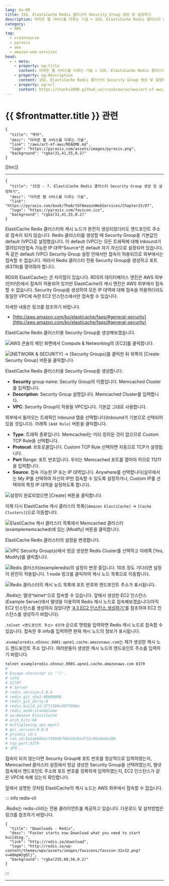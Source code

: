 ```yaml
---
lang: ko-KR
title: 15G. ElastiCache Redis 클러스터 Security Group 생성 및 설정하기
description: 아마존 웹 서비스를 다루는 기술 > 15G. ElastiCache Redis 클러스터 Security Group 생성 및 설정하기
category:
  - AWS
tag: 
  - crashcourse
  - pyrasis
  - aws 
  - amazon-web-services
head:
  - - meta:
    - property: og:title
      content: 아마존 웹 서비스를 다루는 기술 > 15G. ElastiCache Redis 클러스터 Security Group 생성 및 설정하기
    - property: og:description
      content: 15G. ElastiCache Redis 클러스터 Security Group 생성 및 설정하기
    - property: og:url
      content: https://chanhi2000.github.io/crashcourse/aws/art-of-aws/15G.html
---
```


# {{ $frontmatter.title }} 관련

```component VPCard
{
  "title": "목차",
  "desc": "아마존 웹 서비스를 다루는 기술",
  "link": "/aws/art-of-aws/README.md",
  "logo": "https://pyrasis.com/assets/images/pyrasis.png",
  "background": "rgba(31,41,55,0.2)"
}
```

[[toc]]

---

```component VPCard
{
  "title": "15장 - 7. ElastiCache Redis 클러스터 Security Group 생성 및 설정하기",
  "desc": "아마존 웹 서비스를 다루는 기술",
  "link": "https://pyrasis.com/book/TheArtOfAmazonWebServices/Chapter15/07",
  "logo": "https://pyrasis.com/favicon.ico",
  "background": "rgba(31,41,55,0.2)"
}
```

ElastiCache <FontIcon icon="iconfont icon-redis"/>Redis 클러스터와 캐시 노드가 완전히 생성되었더라도 엔드포인트 주소로 접속이 되지 않습니다. <FontIcon icon="iconfont icon-redis"/>Redis 클러스터를 생성할 때 Security Group을 기본값인 default (VPC)로 설정했습니다. 이 default (VPC)는 모든 트래픽에 대해 Inbound가 열려있지만접속 가능한 IP 대역^Source^은 default 자기 자신으로 설정되어 있습니다. 즉 같은 default (VPC) Security Group 설정 안에서만 접속이 허용되므로 외부에서는 접속할 수 없습니다. 따라서 <FontIcon icon="iconfont icon-redis"/>Redis 클러스터 전용 Security Group을 생성하고 포트(6379)를 열어줘야 합니다.

RDS와 ElastiCache는 큰 차이점이 있습니다. RDS의 데이터베이스 엔진은 AWS 외부(인터넷)에서 접속이 허용되어 있지만 ElastiCache의 캐시 엔진은 AWS 외부에서 접속할 수 없습니다. Security Group을 생성하여 모든 IP 대역에 대해 접속을 허용하더라도 동일한 VPC에 속한 EC2 인스턴스에서만 접속할 수 있습니다.

자세한 내용은 링크를 참조하기 바랍니다.

- [http://aws.amazon.com/ko/elasticache/faqs/#general-security](http://aws.amazon.com/ko/elasticache/faqs/#general-security) <!-- TODO: add VPCard  -->

ElastiCache <FontIcon icon="iconfont icon-redis"/>Redis 클러스터용 Security Group을 생성해보겠습니다.

![AWS 콘솔의 메인 화면에서 Compute & Networking의 <FontIcon icon="iconfont icon-select"/>`[EC2]`를 클릭합니다.](https://pyrasis.com/assets/images/TheArtOfAmazonWebServicesChapter15/37_.png)

![<FontIcon icon="iconfont icon-select"/>`[NETWORK & SECURITY]` → `[Security Groups]`를 클릭한 뒤 위쪽의 <FontIcon icon="iconfont icon-select"/>`[Create Security Group]` 버튼을 클릭합니다.](https://pyrasis.com/assets/images/TheArtOfAmazonWebServicesChapter15/38_.png)

ElastiCache <FontIcon icon="iconfont icon-redis"/>Redis 클러스터용 Security Group을 생성합니다.

- **Security** group name: Security Group의 이름입니다. Memcached Cluster를 입력합니다.
- **Description**: Security Group 설명입니다. Memcached Cluster를 입력합니다.
- **VPC**: Security Group이 적용될 VPC입니다. 기본값 그대로 사용합니다.

외부에서 들어오는 트래픽인 Inbound 탭을 선택합니다(Inbound가 기본으로 선택되어 있을 것입니다). 아래쪽 <FontIcon icon="iconfont icon-select"/>`[Add Rule]` 버튼을 클릭합니다.

- **Type**: 트래픽 종류입니다. Memcached는 미리 정의된 것이 없으므로 Custom TCP Rule을 선택합니다.
- **Protocol**: 프토로콜입니다. Custom TCP Rule 선택하면 자동으로 TCP가 설정됩니다.
- **Port** Range: 포트 번호입니다. 우리는 Memcached 포트를 열어야 하므로 11211을 입력합니다.
- **Source**: 접속 가능한 IP 또는 IP 대역입니다. Anywhere를 선택합니다(실무에서는 My IP를 선택하여 자신의 IP만 접속할 수 있도록 설정하거나, Custom IP를 선택하여 특정 IP 대역을 설정하도록 합니다).

![설정이 완료되었으면 <FontIcon icon="iconfont icon-select"/>`[Create]` 버튼을 클릭합니다.](https://pyrasis.com/assets/images/TheArtOfAmazonWebServicesChapter15/39_.png)

이제 다시 ElastiCache 캐시 클러스터 목록(<FontIcon icon="iconfont icon-select"/>`[Amazon ElastiCache]` → `[Cache Clusters]`)으로 이동합니다.

![ElastiCache 캐시 클러스터 목록에서 Memcached 클러스터(`examplememcached`)에 있는 <FontIcon icon="iconfont icon-select"/>`[Modify]` 버튼을 클릭합니다.](https://pyrasis.com/assets/images/TheArtOfAmazonWebServicesChapter15/40_.png)

ElastiCache <FontIcon icon="iconfont icon-redis"/>Redis 클러스터의 설정을 변경합니다.

![VPC Security Group(s)에서 방금 생성한 <FontIcon icon="iconfont icon-redis"/>Redis Cluster를 선택하고 아래쪽 <FontIcon icon="iconfont icon-select"/>`[Yes, Modify]`를 클릭합니다.](https://pyrasis.com/assets/images/TheArtOfAmazonWebServicesChapter15/41_.png)

![<FontIcon icon="iconfont icon-redis"/>Redis 클러스터(`exampleredis`)의 설정이 변경 중입니다. 10초 정도 기다리면 설정이 완전히 적용됩니다. 1 node 링크를 클릭하여 캐시 노드 목록으로 이동합니다.](https://pyrasis.com/assets/images/TheArtOfAmazonWebServicesChapter15/42_.png)

![<FontIcon icon="iconfont icon-redis"/>Redis 클러스터의 캐시 노드 목록에 포트 번호와 엔드포인트 주소가 표시됩니다.](https://pyrasis.com/assets/images/TheArtOfAmazonWebServicesChapter15/43_.png)

.<FontIcon icon="iconfont icon-redis"/>Redis는 텔넷^telnet^으로 접속할 수 있습니다. 앞에서 생성한 EC2 인스턴스(Example Server)에서 텔넷을 이용하여 <FontIcon icon="iconfont icon-redis"/>Redis 캐시 노드로 접속해보겠습니다(아직 EC2 인스턴스를 생성하지 않았다면 ['4.3 EC2 인스턴스 생성하기'](04C.md)를 참조하여 EC2 인스턴스를 생성하기 바랍니다).

.<FontIcon icon="fas fa-terminal"/>`telnet <엔드포인트 주소> 6379` 순으로 명령을 입력하면 <FontIcon icon="iconfont icon-redis"/>Redis 캐시 노드로 접속할 수 있습니다. 접속한 후 info를 입력하면 현재 캐시 노드의 정보가 표시됩니다.

.<FontIcon icon="fas fa-globe"/>`exampleredis.o5nouc.0001.apne1.cache.amazonaws.com`는 제가 생성한 캐시 노드 엔드포인트 주소 입니다. 여러분들이 생성한 캐시 노드의 엔드포인트 주소를 입력하기 바랍니다.

```sh
telnet exampleredis.o5nouc.0001.apne1.cache.amazonaws.com 6379
#
# Escape character is '^]'.
# info
# $1747
# # Server
# redis_version:2.8.6
# redis_git_sha1:00000000
# redis_git_dirty:0
# redis_build_id:37f1586c49770bbe
# redis_mode:standalone
# os:Amazon ElastiCache
# arch_bits:64
# multiplexing_api:epoll
# gcc_version:0.0.0
# process_id:1
# run_id:6e1a8b8dacf399db74b53526ed722c9820e8e20b
# tcp_port:6379
# 생략...
```

접속이 되지 않는다면 Security Group에 포트 번호를 정상적으로 입력하였는지, Memcached 클러스터 설정에서 방금 생성한 Security Group을 선택하였는지, 텔넷 접속에서 엔드포인트 주소와 포트 번호를 정확하게 입력하였는지, EC2 인스턴스가 같은 VPC에 속해 있는지 확인합니다.

앞에서 설명한 것처럼 ElastiCache의 캐시 노드는 AWS 외부에서 접속할 수 없습니다.

::: info <FontIcon icon="iconfont icon-redis"/>redis-cli

.<FontIcon icon="iconfont icon-redis"/>Redis는 <FontIcon icon="iconfont icon-redis"/>redis-cli라는 전용 클라이언트를 제공하고 있습니다. 다운로드 및 설치방법은 링크를 참조하기 바랍니다.

```component VPCard
{
  "title": "Downloads - Redis",
  "desc": "Faster starts now Download what you need to start building.",
  "link": "http://redis.io/download",
  "logo": "http://redis.io/wp-content/themes/wpx/assets/images/favicons/favicon-32x32.png?v=A0mpW2gQlj",
  "background": "rgba(255,68,56,0.2)"
}
```

:::

---

<TagLinks />